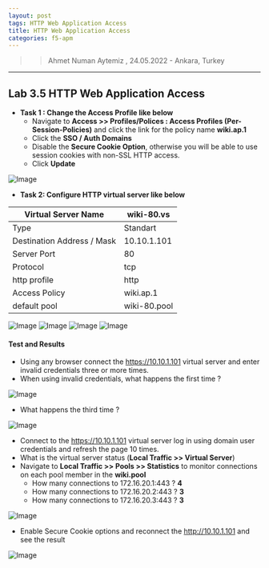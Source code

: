 ```yaml
---
layout: post
tags: HTTP Web Application Access 
title: HTTP Web Application Access 
categories: f5-apm
---
```


>> Ahmet Numan Aytemiz , 24.05.2022 - Ankara, Turkey

---

## Lab 3.5 HTTP Web Application Access

- **Task 1 : Change the Access Profile like below**
   - Navigate to **Access >> Profiles/Polices : Access Profiles (Per-Session-Policies)** and click the link for the policy name **wiki.ap.1**
   - Click the **SSO / Auth Domains**
   - Disable the **Secure Cookie Option**, otherwise you will be able to use session cookies with non-SSL HTTP access.
   - Click **Update**

![Image](/img/disable-secure-cookie.png)

- **Task 2: Configure HTTP virtual server like below**

| Virtual Server Name        | wiki-80.vs         | 
| -----------                | -----------        | 
| Type                       |  Standart          |  
| Destination Address / Mask |  10.10.1.101       | 
| Server Port                |  80                | 
| Protocol                   |  tcp               |
| http profile               |  http              |
| Access Policy              |  wiki.ap.1         |
| default pool               |  wiki-80.pool      |

![Image](/img/wikivsapp.png)
![Image](/img/wikivsapp2.png)
![Image](/img/wikivsapp3.png)
![Image](/img/wikivsapp4.png)

#### Test and Results

- Using any browser connect the https://10.10.1.101 virtual server and enter invalid credentials three or more times.
- When using invalid credentials, what happens the first time ?

![Image](/img/firsttime.png)

- What happens the third time ?

![Image](/img/thirdtime.png)

- Connect to the https://10.10.1.101 virtual server log in using domain user credentials and refresh the page 10 times.
- What is the virtual server status (**Local Traffic >> Virtual Server**)
- Navigate to **Local Traffic >> Pools >> Statistics** to monitor connections on each pool member in the **wiki.pool**
  - How many connections to 172.16.20.1:443 ? **4**
  - How many connections to 172.16.20.2:443 ? **3**
  - How many connections to 172.16.20.3:443 ? **3**

![Image](/img/conenctionsstats.png)


- Enable Secure Cookie options and reconnect the http://10.10.1.101 and see the result

![Image](/img/securecookieenable.png)

